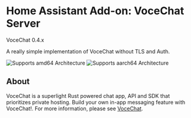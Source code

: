 # Home Assistant Add-on: VoceChat Server

VoceChat 0.4.x

A really simple implementation of VoceChat without TLS and Auth.

![Supports amd64 Architecture][amd64-shield]
![Supports aarch64 Architecture][aarch64-shield]

## About

VoceChat is a superlight Rust powered chat app, API and SDK that prioritizes private hosting. Build your own in-app messaging feature with VoceChat!. For more information, please see [VoceChat].

[VoceChat]: https://voce.chat/
[amd64-shield]: https://img.shields.io/badge/amd64-yes-green.svg
[aarch64-shield]: https://img.shields.io/badge/aarch64-yes-green.svg

